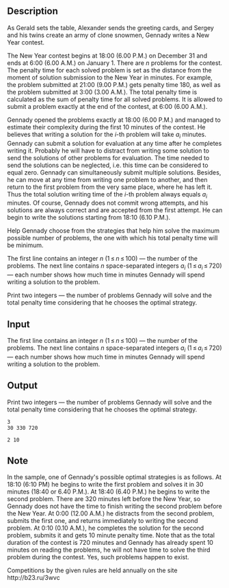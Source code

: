 ## Description

<div><p>As Gerald sets the table, Alexander sends the greeting cards, and Sergey and his twins create an army of clone snowmen, Gennady writes a New Year contest.</p><p>The New Year contest begins at 18:00 (6.00 P.M.) on December 31 and ends at 6:00 (6.00 A.M.) on January 1. There are <span class="tex-span"><i>n</i></span> problems for the contest. The penalty time for each solved problem is set as the distance from the moment of solution submission to the New Year in minutes. For example, the problem submitted at 21:00 (9.00 P.M.) gets penalty time 180, as well as the problem submitted at 3:00 (3.00 A.M.). The total penalty time is calculated as the sum of penalty time for all solved problems. It is allowed to submit a problem exactly at the end of the contest, at 6:00 (6.00 A.M.).</p><p>Gennady opened the problems exactly at 18:00 (6.00 P.M.) and managed to estimate their complexity during the first 10 minutes of the contest. He believes that writing a solution for the <span class="tex-span"><i>i</i></span>-th problem will take <span class="tex-span"><i>a</i><sub class="lower-index"><i>i</i></sub></span> minutes. Gennady can submit a solution for evaluation at any time after he completes writing it. Probably he will have to distract from writing some solution to send the solutions of other problems for evaluation. The time needed to send the solutions can be neglected, i.e. this time can be considered to equal zero. Gennady can simultaneously submit multiple solutions. Besides, he can move at any time from writing one problem to another, and then return to the first problem from the very same place, where he has left it. Thus the total solution writing time of the <span class="tex-span"><i>i</i></span>-th problem always equals <span class="tex-span"><i>a</i><sub class="lower-index"><i>i</i></sub></span> minutes. Of course, Gennady does not commit wrong attempts, and his solutions are always correct and are accepted from the first attempt. He can begin to write the solutions starting from 18:10 (6.10 P.M.).</p><p>Help Gennady choose from the strategies that help him solve the maximum possible number of problems, the one with which his total penalty time will be minimum.</p></div><div class="input-specification"><p>The first line contains an integer <span class="tex-span"><i>n</i></span> (<span class="tex-span">1 ≤ <i>n</i> ≤ 100</span>) — the number of the problems. The next line contains <span class="tex-span"><i>n</i></span> space-separated integers <span class="tex-span"><i>a</i><sub class="lower-index"><i>i</i></sub></span> (<span class="tex-span">1 ≤ <i>a</i><sub class="lower-index"><i>i</i></sub> ≤ 720</span>) — each number shows how much time in minutes Gennady will spend writing a solution to the problem.</p></div><div class="output-specification"><p>Print two integers — the number of problems Gennady will solve and the total penalty time considering that he chooses the optimal strategy.</p></div>

## Input

<p>The first line contains an integer <span class="tex-span"><i>n</i></span> (<span class="tex-span">1 ≤ <i>n</i> ≤ 100</span>) — the number of the problems. The next line contains <span class="tex-span"><i>n</i></span> space-separated integers <span class="tex-span"><i>a</i><sub class="lower-index"><i>i</i></sub></span> (<span class="tex-span">1 ≤ <i>a</i><sub class="lower-index"><i>i</i></sub> ≤ 720</span>) — each number shows how much time in minutes Gennady will spend writing a solution to the problem.</p>

## Output

<p>Print two integers — the number of problems Gennady will solve and the total penalty time considering that he chooses the optimal strategy.</p>





```input1
3
30 330 720

```




```output1
2 10

```



## Note

<p>In the sample, one of Gennady's possible optimal strategies is as follows. At 18:10 (6:10 PM) he begins to write the first problem and solves it in 30 minutes (18:40 or 6.40 P.M.). At 18:40 (6.40 P.M.) he begins to write the second problem. There are 320 minutes left before the New Year, so Gennady does not have the time to finish writing the second problem before the New Year. At 0:00 (12.00 A.M.) he distracts from the second problem, submits the first one, and returns immediately to writing the second problem. At 0:10 (0.10 A.M.), he completes the solution for the second problem, submits it and gets 10 minute penalty time. Note that as the total duration of the contest is 720 minutes and Gennady has already spent 10 minutes on reading the problems, he will not have time to solve the third problem during the contest. Yes, such problems happen to exist.</p><p>Competitions by the given rules are held annually on the site http://b23.ru/3wvc</p>
